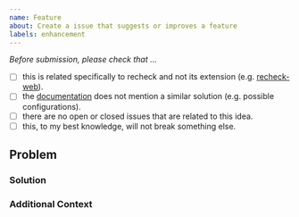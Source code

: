 ```yaml
---
name: Feature
about: Create a issue that suggests or improves a feature
labels: enhancement
---
```


*Before submission, please check that ...*

- [ ] this is related specifically to recheck and not its extension (e.g. [recheck-web](https://github.com/retest/recheck-web)).
- [ ] the [documentation](https://docs.retest.de/) does not mention a similar solution (e.g. possible configurations).
- [ ] there are no open or closed issues that are related to this idea.
- [ ] this, to my best knowledge, will not break something else.
  
<!-- Note: You can always ask a maintainer to help you with the above tasks. -->

## Problem

<!-- A clear and concise description of what the problem is that you are trying to solve. Please provide some context in which it may be used (e.g. what are you trying to achieve). -->

### Solution

<!-- Do you have a solution in mind? If yes, please provide a clear and concise description of what you want to happen. If not, you may work together with the maintainers towards a solution.  -->

### Additional Context

<!-- Add any other context, screenshots or minimal code example about the feature request here. Please check that you do not expose any secrets. -->
